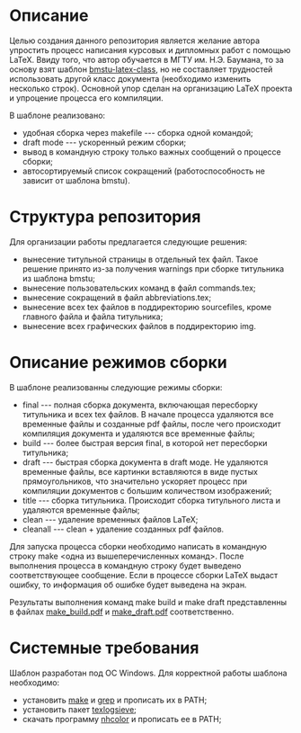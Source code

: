 # Описание
Целью создания данного репозитория является желание автора упростить процесс написания курсовых и дипломных работ с помощью LaTeX. Ввиду того, что автор обучается в МГТУ им. Н.Э. Баумана, то за основу взят шаблон [bmstu-latex-class](https://github.com/Orianti/bmstu-latex-class), но не составляет трудностей использовать другой класс документа (необходимо изменить несколько строк). Основной упор сделан на организацию LaTeX проекта и упроцение процесса его компиляции.

В шаблоне реализовано:
- удобная сборка через makefile --- сборка одной командой;
- draft mode --- ускоренный режим сборки;
- вывод в командную строку только важных сообщений о процессе сборки;
- автосортируемый список сокращений (работоспособность не зависит от шаблона bmstu).

# Структура репозитория

Для организации работы предлагается следующие решения: 
- вынесение титульной страницы в отдельный tex файл. Такое решение принято из-за получения warnings при сборке титульника из шаблона bmstu;
- вынесение пользовательских команд в файл commands.tex;
- вынесение сокращений в файл abbreviations.tex;
- вынесение всех tex файлов в поддиректорию sourcefiles, кроме главного файла и файла титульника;
- вынесение всех графических файлов в поддиректорию img.

# Описание режимов сборки
В шаблоне реализованны следующие режимы сборки:
- final --- полная сборка документа, включающая пересборку титульника и всех tex файлов. В начале процесса удаляются все временные файлы и созданные pdf файлы, после чего происходит компиляция документа и удаляются все временные файлы;
- build --- более быстрая версия final, в которой нет пересборки титульника;
- draft --- быстрая сборка документа в draft моде. Не удаляются временные файлы, все картинки вставляются в виде пустых прямоугольников, что значительно ускоряет процесс при компиляции документов с большим количеством изображений;
- title --- сборка титульника. Происходит сборка титульного листа и удаляются временные файлы;
- clean --- удаление временных файлов LaTeX;
- cleanall --- clean + удаление созданных pdf файлов.

Для запуска процесса сборки необходимо написать в командную строку make <одна из вышеперечисленных команд>. После выполнения процесса в командную строку будет выведено соответствующее сообщение.
Если в процессе сборки LaTeX выдаст ошибку, то информация об ошибке будет выведена на экран.

Результаты выполнения команд make build и make draft представленны в файлах [make_build.pdf](https://github.com/BelloMak/LaTeX_template/blob/main/examples/make_final.pdf) и [make_draft.pdf](https://github.com/BelloMak/LaTeX_template/blob/main/examples/make_draft.pdf) соответственно.

# Системные требования
Шаблон разработан под ОС Windows.
Для корректной работы шаблона необходимо:
- установить [make](https://gnuwin32.sourceforge.net/packages/make.htm) и [grep](https://gnuwin32.sourceforge.net/packages/grep.htm) и прописать их в PATH;
- установить пакет [texlogsieve](https://www.ctan.org/tex-archive/support/texlogsieve?lang=en);
- скачать программу [nhcolor](https://nhutils.ru/blog/цвет-текста-в-командном-файле/) и прописать ее в PATH;
